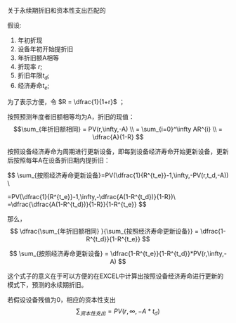 关于永续期折旧和资本性支出匹配的


假设:  
  1. 年初折现
  2. 设备年初开始提折旧
  3. 年折旧额A相等
  4. 折现率 $r$;  
  5. 折旧年限$t_d$;  
  6. 经济寿命$t_e$;


为了表示方便，令    $R = \dfrac{1}{1+r}$  ；

按照预测年度者旧额相等均为A，折旧的现值：
  $$\sum_{年折旧额相同} = PV(r,\infty,-A)  \\
    = \sum_{i=0}^\infty AR^{i}  \\
    = \dfrac{A}{1-R}
  $$

按照设备经济寿命为周期进行更新设备，即每到设备经济寿命开始更新设备，更新后按照每年A在设备折旧期内提折旧：

$$
 \sum_{按照经济寿命更新设备}=PV(\dfrac{1}{R^{t_e}}-1,\infty,-PV(r,t_d,-A))    \\

   =PV(\dfrac{1}{R^{t_e}}-1,\infty,-\dfrac{A(1-R^{t_d})}{1-R})\\
   =\dfrac{\dfrac{A(1-R^{t_d})}{1-R}}{1-R^{t_e}}
$$

那么，
$$ \dfrac{\sum_{年折旧额相同} }{\sum_{按照经济寿命更新设备}} = \dfrac{1-R^{t_d}}{1-R^{t_e}}
$$

$$
\sum_{按照经济寿命更新设备} = \dfrac{1-R^{t_e}}{1-R^{t_d}}*PV(r,\infty,-A)
$$


这个式子的意义在于可以方便的在EXCEL中计算出按照设备经济寿命进行更新的模式下，预测的永续期折旧。


若假设设备残值为0，相应的资本性支出 
$$
  \sum_{资本性支出}= PV(r,\infty,-A*t_d)
$$

